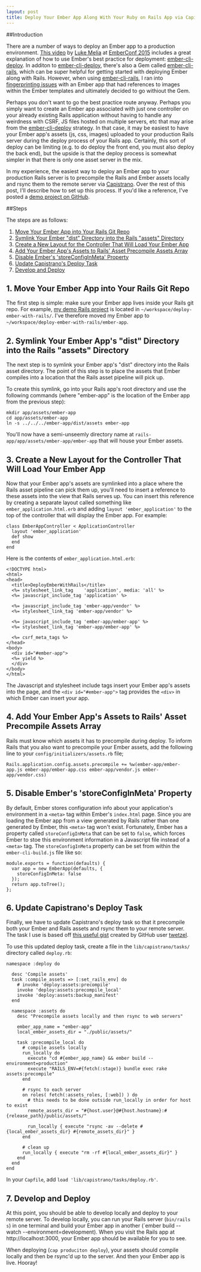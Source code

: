 ```yaml
---
layout: post
title: Deploy Your Ember App Along With Your Ruby on Rails App via Capistrano
---
```


[deploy-video]: https://www.youtube.com/watch?v=4EDetv_Rw5U
[ember-cli-deploy]: http://ember-cli.github.io/ember-cli-deploy/
[deploy-ember-project]: https://github.com/mtmckenna/deploy-ember-with-rails
[ember-cli-rails]: https://github.com/rwz/ember-cli-rails
[fingerprinting-issues]: https://github.com/rwz/ember-cli-rails/issues/30
[deploy-gist]: https://gist.github.com/twetzel/66de336327f79beac0e0
[twetzel]: https://gist.github.com/twetzel
[capistrano]: http://capistranorb.com/
[luke melia]: http://www.lukemelia.com/
[emberconf 2015]: http://emberconf.com/

##Introduction

There are a number of ways to deploy an Ember app to a production environment. [This video][deploy-video] by [Luke Melia] at [EmberConf 2015] includes a great explanation of how to use Ember's best practice for deployment: [ember-cli-deploy]. In additon to [ember-cli-deploy], there's also a Gem called [ember-cli-rails], which can be super helpful for getting started with deploying Ember along with Rails. However, when using [ember-cli-rails], I ran into [fingerprinting issues][fingerprinting-issues] with an Ember app that had references to images within the Ember templates and ultimately decided to go withiout the Gem.

Perhaps you don't want to go the best practice route anyway. Perhaps you simply want to create an Ember app associated with just one controller on your already existing Rails application without having to handle any weirdness with CSRF, JS files hosted on multiple servers, etc that may arise from the [ember-cli-deploy] strategy. In that case, it may be easiest to have your Ember app's assets (js, css, images) uploaded to your production Rails server during the deploy process of your Rails app. Certainly, this sort of deploy can be limiting (e.g. to do deploy the front end, you must also deploy the back end), but the upside is that the deploy process is somewhat simpler in that there is only one asset server in the mix.

In my experience, the easiest way to deploy an Ember app to your production Rails server is to precompile the Rails and Ember assets locally and rsync them to the remote server via [Capistrano]. Over the rest of this post, I'll describe how to set up this process. If you'd like a reference, I've posted a [demo project on GitHub][deploy-ember-project].

##Steps

The steps are as follows:

1. [Move Your Ember App into Your Rails Git Repo](#1)
1. [Symlink Your Ember "dist" Directory into the Rails "assets" Directory](#2)
1. [Create a New Layout for the Controller That Will Load Your Ember App](#3)
1. [Add Your Ember App's Assets to Rails' Asset Precompile Assets Array](#4)
1. [Disable Ember's 'storeConfigInMeta' Property](#5)
1. [Update Capistrano's Deploy Task](#6)
1. [Develop and Deploy](#7)

## <a name="1"></a> 1. Move Your Ember App into Your Rails Git Repo

The first step is simple: make sure your Ember app lives inside your Rails git repo. For example, [my demo Rails project][deploy-ember-project] is located in `~/workspace/deploy-ember-with-rails/`. I've therefore moved my Ember app to `~/workspace/deploy-ember-with-rails/ember-app`.

## <a name="2"></a> 2. Symlink Your Ember App's "dist" Directory into the Rails "assets" Directory

The next step is to symlink your Ember app's "dist" directory into the Rails asset directory. The point of this step is to place the assets that Ember compiles into a location that the Rails asset pipeline will pick up.

To create this symlink, go into your Rails app's root directory and use the following commands (where "ember-app" is the location of the Ember app from the previous step):

```
mkdir app/assets/ember-app
cd app/assets/ember-app
ln -s ../../../ember-app/dist/assets ember-app
```

You'll now have a semi-unseemly directory name at `rails-app/app/assets/ember-app/ember-app` that will house your Ember assets.

## <a name="3"></a> 3. Create a New Layout for the Controller That Will Load Your Ember App

Now that your Ember app's assets are symlinked into a place where the Rails asset pipeline can pick them up, you'll need to insert a reference to these assets into the view that Rails serves up. You can insert this reference by creating a separate layout called something like `ember_application.html.erb` and adding `layout 'ember_application'` to the top of the controller that will display the Ember app. For example:

```
class EmberAppController < ApplicationController
  layout 'ember_application'
  def show
  end
end
```

Here is the contents of `ember_application.html.erb`:

```
<!DOCTYPE html>
<html>
<head>
  <title>DeployEmberWithRails</title>
  <%= stylesheet_link_tag    'application', media: 'all' %>
  <%= javascript_include_tag 'application' %>

  <%= javascript_include_tag 'ember-app/vendor' %>
  <%= stylesheet_link_tag 'ember-app/vendor' %>

  <%= javascript_include_tag 'ember-app/ember-app' %>
  <%= stylesheet_link_tag 'ember-app/ember-app' %>

  <%= csrf_meta_tags %>
</head>
<body>
  <div id="#ember-app">
  <%= yield %>
  </div>
</body>
</html>
```

The Javascript and stylesheet include tags insert your Ember app's assets into the page, and the `<div id="#ember-app">` tag provides the `<div>` in which Ember can insert your app.

## <a name="4"></a> 4. Add Your Ember App's Assets to Rails' Asset Precompile Assets Array

Rails must know which assets it has to precompile during deploy. To inform Rails that you also want to precompile your Ember assets, add the following line to your `config/initializers/assets.rb` file;

```
Rails.application.config.assets.precompile += %w(ember-app/ember-app.js ember-app/ember-app.css ember-app/vendor.js ember-app/vendor.css)
```

## <a name="5"></a> 5. Disable Ember's 'storeConfigInMeta' Property

By default, Ember stores configuration info about your application's environment in a `<meta>` tag within Ember's `index.html` page. Since you are loading the Ember app from a view generated by Rails rather than one generated by Ember, this `<meta>` tag won't exist. Fortunately, Ember has a property called `storeConfigInMeta` that can be set to `false`, which forces Ember to stoe this environment information in a Javascript file instead of a `<meta>` tag. The `storeConfigInMeta` property can be set from within the `ember-cli-build.js` file like so:

```
module.exports = function(defaults) {
  var app = new EmberApp(defaults, {
    storeConfigInMeta: false
  });
  return app.toTree();
};
```

## <a name="6"></a> 6. Update Capistrano's Deploy Task

Finally, we have to update Capistrano's deploy task so that it precompile both your Ember and Rails assets and rsync them to your remote server. The task I use is based off [this useful gist][deploy-gist] created by GitHub user [twetzel].

To use this updated deploy task, create a file in the `lib/capistrano/tasks/` directory called `deploy.rb`:

```
namespace :deploy do

  desc 'Compile assets'
  task :compile_assets => [:set_rails_env] do
    # invoke 'deploy:assets:precompile'
    invoke 'deploy:assets:precompile_local'
    invoke 'deploy:assets:backup_manifest'
  end

  namespace :assets do
    desc "Precompile assets locally and then rsync to web servers"

    ember_app_name = "ember-app"
    local_ember_assets_dir = "./public/assets/"

    task :precompile_local do
      # compile assets locally
      run_locally do
        execute "cd #{ember_app_name} && ember build --environment=production"
        execute "RAILS_ENV=#{fetch(:stage)} bundle exec rake assets:precompile"
      end

      # rsync to each server
      on roles( fetch(:assets_roles, [:web]) ) do
        # this needs to be done outside run_locally in order for host to exist
        remote_assets_dir = "#{host.user}@#{host.hostname}:#{release_path}/public/assets/"

        run_locally { execute "rsync -av --delete #{local_ember_assets_dir} #{remote_assets_dir}" }
      end

      # clean up
      run_locally { execute "rm -rf #{local_ember_assets_dir}" }
    end
  end
end
```

In your `Capfile`, add `load 'lib/capistrano/tasks/deploy.rb'`.

## <a name="7"></a> 7. Develop and Deploy

At this point, you should be able to develop locally and deploy to your remote server. To develop locally, you can run your Rails server (`bin/rails s`) in one terminal and build your Ember app in another (`ember build --watch --environment=development). When you visit the Rails app at http://localhost:3000, your Ember app should be available for you to see.

When deploying (`cap produciton deploy`), your assets should compile locally and then be rsync'd up to the server. And then your Ember app is live. Hooray!

